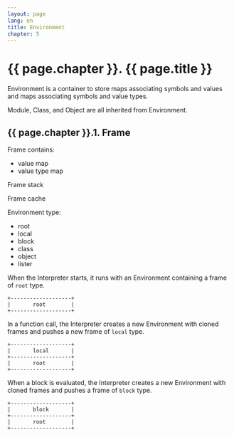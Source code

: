 ```yaml
---
layout: page
lang: en
title: Environment
chapter: 5
---
```


# {{ page.chapter }}. {{ page.title }}

Environment is a container to store
maps associating symbols and values and maps associating symbols and value types.

Module, Class, and Object are all inherited from Environment.

## {{ page.chapter }}.1. Frame

Frame contains:

* value map
* value type map

Frame stack

Frame cache




Environment type:

* root
* local
* block
* class
* object
* lister

When the Interpreter starts, it runs with an Environment containing a frame of `root` type.

    +-------------------+
    |       root        |
    +-------------------+

In a function call, the Interpreter creates a new Environment with cloned frames
and pushes a new frame of `local` type.

    +-------------------+
    |       local       |
    +-------------------+
    |       root        |
    +-------------------+

When a block is evaluated, the Interpreter creates a new Environment with cloned frames
and pushes a frame of `block` type.

    +-------------------+
    |       block       |
    +-------------------+
    |       root        |
    +-------------------+


